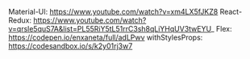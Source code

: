 Material-UI: https://www.youtube.com/watch?v=xm4LX5fJKZ8
React-Redux: https://www.youtube.com/watch?v=qrsle5quS7A&list=PL55RiY5tL51rrC3sh8qLiYHqUV3twEYU_
Flex: https://codepen.io/enxaneta/full/adLPwv
withStylesProps: https://codesandbox.io/s/k2y01rj3w7
